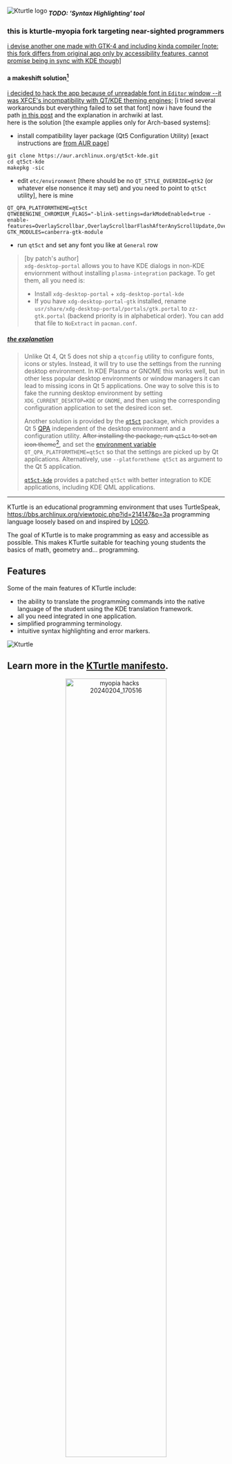 <img src="icons/64-apps-kturtle.png" align="left"
     title="Kturtle logo">
##### TODO: 'Syntax Highlighting' tool
### this is kturtle-myopia fork targeting near-sighted programmers
<ins>i devise another one made with GTK-4 and including kinda compiler [note: this fork differs from original app only by accessibility features, cannot promise being in sync with KDE though]<ins/>
#### a makeshift solution[^1]
<ins>i decided to hack the app because of unreadable font in `Editor` window --it was XFCE's incompatibility with QT/KDE theming engines;</ins> [i tried several workarounds but everything failed to set that font] now i have found the path [in this post](https://bbs.archlinux.org/viewtopic.php?id=214147&p=3) and the explanation in archwiki at last.  
here is the solution [the example applies only for Arch-based systems]:
- install compatibility layer package (Qt5 Configuration Utility) [exact instructions are [from AUR page](https://aur.archlinux.org/packages/qt5ct-kde)]
```
git clone https://aur.archlinux.org/qt5ct-kde.git
cd qt5ct-kde
makepkg -sic
```
- edit `etc/environment` [there should be no `QT_STYLE_OVERRIDE=gtk2` (or whatever else nonsence it may set) and you need to point to `qt5ct` utility], here is mine
```
QT_QPA_PLATFORMTHEME=qt5ct
QTWEBENGINE_CHROMIUM_FLAGS="-blink-settings=darkModeEnabled=true -enable-features=OverlayScrollbar,OverlayScrollbarFlashAfterAnyScrollUpdate,OverlayScrollbarFlashWhenMouseEnter"
GTK_MODULES=canberra-gtk-module
```
- run `qt5ct` and set any font you like at `General` row

> [by patch's author]  
> `xdg-desktop-portal` allows you to have KDE dialogs in non-KDE enviornment without installing `plasma-integration` package. To get them, all you need is:
>  - Install `xdg-desktop-portal` + `xdg-desktop-portal-kde`
>  - If you have `xdg-desktop-portal-gtk` installed, rename `usr/share/xdg-desktop-portal/portals/gtk.portal` to `zz-gtk.portal` (backend priority is in alphabetical order). You can add that file to `NoExtract` in `pacman.conf`.

##### [the explanation](https://wiki.archlinux.org/title/Qt#Configuration_of_Qt_5_applications_under_environments_other_than_KDE_Plasma)
> Unlike Qt 4, Qt 5 does not ship a `qtconfig` utility to configure fonts, icons or styles. Instead, it will try to use the settings from the running desktop environment. In KDE Plasma or GNOME this works well, but in other less popular desktop environments or window managers it can lead to missing icons in Qt 5 applications. One way to solve this is to fake the running desktop environment by setting `XDG_CURRENT_DESKTOP=KDE` or `GNOME`, and then using the corresponding configuration application to set the desired icon set.
> 
> Another solution is provided by the [`qt5ct`](https://archlinux.org/packages/?name=qt5ct) package, which provides a Qt 5 [QPA](https://wiki.qt.io/Qt_Platform_Abstraction) independent of the desktop environment and a configuration utility. <del>After installing the package, run `qt5ct` to set an icon theme</del>[^2], and set the [environment variable](https://wiki.archlinux.org/title/Environment_variable) `QT_QPA_PLATFORMTHEME=qt5ct` so that the settings are picked up by Qt applications. Alternatively, use `--platformtheme qt5ct` as argument to the Qt 5 application.
> 
> [`qt5ct-kde`](https://aur.archlinux.org/packages/qt5ct-kde) provides a patched `qt5ct` with better integration to KDE applications, including KDE QML applications.
---

KTurtle is an educational programming environment that uses TurtleSpeak, https://bbs.archlinux.org/viewtopic.php?id=214147&p=3a programming language loosely based on and inspired by [LOGO](http://en.wikipedia.org/wiki/Logo_programming_language).

The goal of KTurtle is to make programming as easy and accessible as possible. This makes KTurtle suitable for teaching young students the basics of math, geometry and... programming.

## Features

Some of the main features of KTurtle include:
* the ability to translate the programming commands into the native language of the student using the KDE translation framework.
* all you need integrated in one application.
* simplified programming terminology.
* intuitive syntax highlighting and error markers.

![Kturtle](icons/kturtle.gif)

Learn more in the [KTurtle manifesto](MANIFESTO.md).
---
<p align="center">
 <img width="68%" alt="myopia hacks 20240204_170516" title="myopia hacks" src="https://github.com/irulanCorrino/kturtle-myopia/assets/98284211/e0bfeb5f-4e33-4a62-8185-ad506a8d74b7">
</p>

[^1]: i am not going to abandon my idea of hacking the kTurtle app --i want `Fonts` in `Settings` menu's top row + custom colors and so on [BTW does anyone know CAN I THE HELL reuse the keycaps from cheap wireless `mass-office keyboard` for a high-end mechanic one? i had spent several days making my own font of photoluminescent tape, DAMN!!!]

[^2]: Archwiki is mistaken here --don't do THAT in the order they have specified --you would get only a frustration because of a `SEGFAULT` for `qt5ct`
